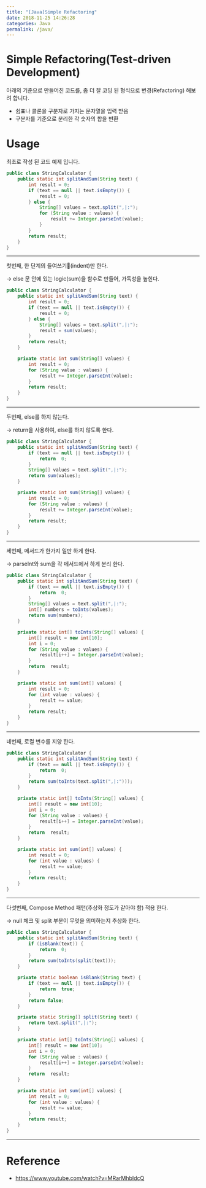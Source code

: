 ```yaml
---
title: "[Java]Simple Refactoring"
date: 2018-11-25 14:26:28
categories: Java
permalink: /java/
---
```


# Simple Refactoring(Test-driven Development)

아래의 기준으로 만들어진 코드를, 좀 더 잘 코딩 된 형식으로 변경(Refactoring) 해보려 합니다.

* 쉼표나 콜론을 구분자로 가지는 문자열을 입력 받음
* 구분자를 기준으로 분리한 각 숫자의 합을 반환

# Usage

최초로 작성 된 코드 예제 입니다.
```java
public class StringCalculator {
    public static int splitAndSum(String text) {
        int result = 0;
        if (text == null || text.isEmpty()) {
            result = 0;
        } else {
            String[] values = text.split(",|:");
            for (String value : values) {
                result += Integer.parseInt(value);
            }
        }        
        return result;
    }
}
```
***
첫번째, 한 단계의 들여쓰기(indent)만 한다.

-> else 문 안에 있는 logic(sum)을 함수로 만들어, 가독성을 높힌다.


```java
public class StringCalculator {
    public static int splitAndSum(String text) {
        int result = 0;
        if (text == null || text.isEmpty()) {
            result = 0;
        } else {
            String[] values = text.split(",|:");
            result = sum(values);
        }
        return result;
    }

    private static int sum(String[] values) {
        int result = 0;
        for (String value : values) {
            result += Integer.parseInt(value);
        }
        return result;
    }
}
```
***
두번째, else를 하지 않는다.

-> return을 사용하여, else를 하지 않도록 한다.

```java
public class StringCalculator {
    public static int splitAndSum(String text) {
        if (text == null || text.isEmpty()) {
            return  0;
        }
        String[] values = text.split(",|:");
        return sum(values);
    }

    private static int sum(String[] values) {
        int result = 0;
        for (String value : values) {
            result += Integer.parseInt(value);
        }
        return result;
    }
}
```
***
세번째, 메서드가 한가지 일만 하게 한다.

-> parseInt와 sum을 각 메서드에서 하게 분리 한다.

```java
public class StringCalculator {
    public static int splitAndSum(String text) {
        if (text == null || text.isEmpty()) {
            return  0;
        }
        String[] values = text.split(",|:");
        int[] numbers = toInts(values);
        return sum(numbers);
    }

    private static int[] toInts(String[] values) {
        int[] result = new int[10];
        int i = 0;
        for (String value : values) {
            result[i++] = Integer.parseInt(value);
        }
        return  result;
    }

    private static int sum(int[] values) {
        int result = 0;
        for (int value : values) {
            result += value;
        }
        return result;
    }
}
```
***
네번째, 로컬 변수를 지양 한다.

```java
public class StringCalculator {
    public static int splitAndSum(String text) {
        if (text == null || text.isEmpty()) {
            return  0;
        }      
        return sum(toInts(text.split(",|:")));
    }

    private static int[] toInts(String[] values) {
        int[] result = new int[10];
        int i = 0;
        for (String value : values) {
            result[i++] = Integer.parseInt(value);
        }
        return  result;
    }

    private static int sum(int[] values) {
        int result = 0;
        for (int value : values) {
            result += value;
        }
        return result;
    }
}
```
***
다섯번째, Compose Method 패턴(추상화 정도가 같아야 함) 적용 한다.

-> null 체크 및 split 부분이 무엇을 의미하는지 추상화 한다.

```java
public class StringCalculator {
    public static int splitAndSum(String text) {
        if (isBlank(text)) {
            return  0;
        }
        return sum(toInts(split(text)));
    }

    private static boolean isBlank(String text) {
        if (text == null || text.isEmpty()) {
            return  true;
        }
        return false;
    }

    private static String[] split(String text) {
        return text.split(",|:");
    }

    private static int[] toInts(String[] values) {
        int[] result = new int[10];
        int i = 0;
        for (String value : values) {
            result[i++] = Integer.parseInt(value);
        }
        return  result;
    }

    private static int sum(int[] values) {
        int result = 0;
        for (int value : values) {
            result += value;
        }
        return result;
    }
}
```
___
# Reference
* https://www.youtube.com/watch?v=MRarMhbIdcQ
